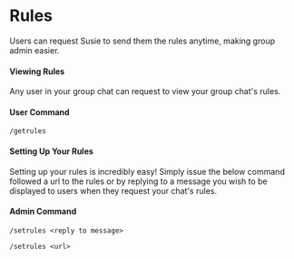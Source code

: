 # Rules

Users can request Susie to send them the rules anytime, making group admin easier.

#### Viewing Rules <a href="#viewing-rules" id="viewing-rules"></a>

Any user in your group chat can request to view your group chat's rules.

#### User Command

`/getrules`

#### Setting Up Your Rules <a href="#setting-up-your-rules" id="setting-up-your-rules"></a>

Setting up your rules is incredibly easy! Simply issue the below command followed a url to the rules or by replying to a message you wish to be displayed to users when they request your chat's rules.&#x20;

#### Admin Command

`/setrules <reply to message>`

`/setrules <url>`
